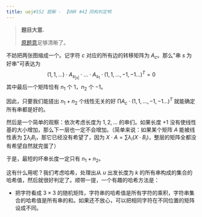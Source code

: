 ```yaml
---
title: uoj#552 题解 - 【UNR #4】同构判定鸭
---
```


> **题目大意.**
>
> [原题意](https://uoj.ac/contest/56/problem/552)足够清晰了。

不妨把两张图缩成一个。记字符 $c$ 对应的所有边的转移矩阵为 $A_{c}$。那么"串 $s$ 为好串"可表达为
$$
(1,1,\ldots)\cdot A_{s_{|s|}}\cdot\ldots\cdot A_{s_1}\cdot(1,1,\ldots,-1,-1\ldots)^{T}=0
$$
其中最后一个矩阵恰有 $n_1$ 个 $1$，$n_2$ 个 $-1$。

因此，只要我们能搓出 $n_1+n_2$ 个线性无关的好 $\prod A_c\cdot (1,1,\ldots,-1,-1\ldots)^{T}$ 就能确定所有串都是好的。

然后是一个简单的观察：依次考虑长度为 $1,2,...$ 的串们。如果长度 $+1$ 没有使线性基的大小增加，那么下一层也一定不会增加。（简单来说：如果某个矩阵 $A$ 能被线性表为 $\sum \lambda_iB_i$，那它已经没有希望了，因为 $X\cdot A=\sum\lambda_i(X\cdot B_i)$，整层的矩阵全都没有希望自然就完蛋了）

于是，最短的坏串长度一定只有 $n_1+n_2$。

这有什么用呢？我们考虑哈希，处理出从 $u$ 出发长度为 $k$ 的所有串构成的集合的哈希值，然后就很好判定了。顺带一提，一个有趣的哈希方法是：

- 把字符看成 $3\times 3$ 的随机矩阵，字符串的哈希值是所有字符的乘积，字符串集合的哈希值是所有串的和。如果还不放心，可以把相同字符在不同位置的矩阵设成不同。